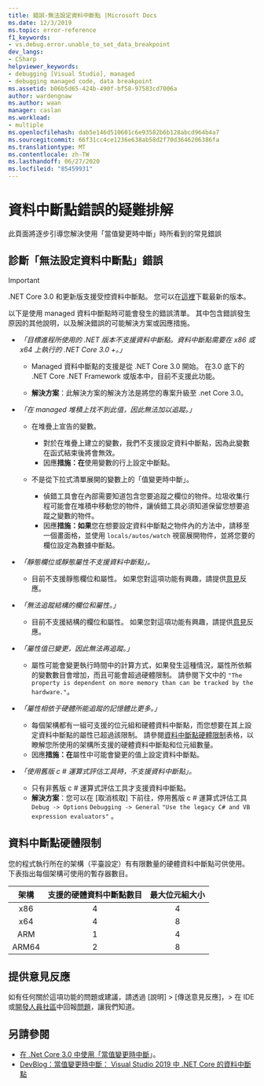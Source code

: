 ```yaml
---
title: 錯誤-無法設定資料中斷點 |Microsoft Docs
ms.date: 12/3/2019
ms.topic: error-reference
f1_keywords:
- vs.debug.error.unable_to_set_data_breakpoint
dev_langs:
- CSharp
helpviewer_keywords:
- debugging [Visual Studio], managed
- debugging managed code, data breakpoint
ms.assetid: b06b5d65-424b-490f-bf58-97583cd7006a
author: wardengnaw
ms.author: waan
manager: caslan
ms.workload:
- multiple
ms.openlocfilehash: dab5e146d510601c6e93582b6b128abcd964b4a7
ms.sourcegitcommit: 66f31cc4ce1236e638ab58d2f70d3646206386fa
ms.translationtype: MT
ms.contentlocale: zh-TW
ms.lasthandoff: 06/27/2020
ms.locfileid: "85459931"
---
```

# <a name="troubleshooting-data-breakpoint-errors"></a>資料中斷點錯誤的疑難排解
此頁面將逐步引導您解決使用「當值變更時中斷」時所看到的常見錯誤

## <a name="diagnosing-unable-to-set-data-breakpoint-errors"></a>診斷「無法設定資料中斷點」錯誤
> [!IMPORTANT]
> .NET Core 3.0 和更新版支援受控資料中斷點。 您可以在[這裡](https://dotnet.microsoft.com/download)下載最新的版本。

以下是使用 managed 資料中斷點時可能會發生的錯誤清單。 其中包含錯誤發生原因的其他說明，以及解決錯誤的可能解決方案或因應措施。

- *「目標進程所使用的 .NET 版本不支援資料中斷點。資料中斷點需要在 x86 或 x64 上執行的 .NET Core 3.0 +。」*

    - Managed 資料中斷點的支援是從 .NET Core 3.0 開始。 在3.0 底下的 .NET Core .NET Framework 或版本中，目前不支援此功能。 
    
    - **解決方案**：此解決方案的解決方法是將您的專案升級至 .net Core 3.0。

- *「在 managed 堆積上找不到此值，因此無法加以追蹤。」*
    - 在堆疊上宣告的變數。
        - 對於在堆疊上建立的變數，我們不支援設定資料中斷點，因為此變數在函式結束後將會無效。
        - 因應**措施：在**使用變數的行上設定中斷點。

    - 不是從下拉式清單展開的變數上的「值變更時中斷」。
        - 偵錯工具會在內部需要知道包含您要追蹤之欄位的物件。垃圾收集行程可能會在堆積中移動您的物件，讓偵錯工具必須知道保留您想要追蹤之變數的物件。 
        - 因應**措施：如果**您在想要設定資料中斷點之物件內的方法中，請移至一個畫面格，並使用 `locals/autos/watch` 視窗展開物件，並將您要的欄位設定為數據中斷點。

- *「靜態欄位或靜態屬性不支援資料中斷點」。*
    
    - 目前不支援靜態欄位和屬性。 如果您對這項功能有興趣，請提供[意見](#provide-feedback)反應。

- *「無法追蹤結構的欄位和屬性。」*

    - 目前不支援結構的欄位和屬性。 如果您對這項功能有興趣，請提供[意見](#provide-feedback)反應。

- *「屬性值已變更，因此無法再追蹤。」*

    - 屬性可能會變更執行時間中的計算方式，如果發生這種情況，屬性所依賴的變數數目會增加，而且可能會超過硬體限制。 請參閱下文中的 `"The property is dependent on more memory than can be tracked by the hardware."`。

- *「屬性相依于硬體所能追蹤的記憶體比更多。」*
    
    - 每個架構都有一組可支援的位元組和硬體資料中斷點，而您想要在其上設定資料中斷點的屬性已超過該限制。 請參閱[資料中斷點硬體限制](#data-breakpoint-hardware-limitations)表格，以瞭解您所使用的架構所支援的硬體資料中斷點和位元組數量。 
    - 因應**措施：在**屬性中可能會變更的值上設定資料中斷點。

- *「使用舊版 c # 運算式評估工具時，不支援資料中斷點」。*

    - 只有非舊版 c # 運算式評估工具才支援資料中斷點。 
    - **解決方案**：您可以在 [取消核取] 下前往，停用舊版 c # 運算式評估工具 `Debug -> Options` `Debugging -> General` `"Use the legacy C# and VB expression evaluators"` 。

## <a name="data-breakpoint-hardware-limitations"></a>資料中斷點硬體限制

您的程式執行所在的架構（平臺設定）有有限數量的硬體資料中斷點可供使用。 下表指出每個架構可使用的暫存器數目。

| 架構 | 支援的硬體資料中斷點數目 | 最大位元組大小|
| :-------------: |:-------------:| :-------------:|
| x86 | 4 | 4 |
| x64 | 4 | 8 |
| ARM | 1 | 4 |
| ARM64 | 2 | 8 |

## <a name="provide-feedback"></a>提供意見反應
如有任何關於這項功能的問題或建議，請透過 [說明] > [傳送意見反應]，> 在 IDE 或[開發人員社區](https://developercommunity.visualstudio.com/)中回報[問題](../ide/how-to-report-a-problem-with-visual-studio.md)，讓我們知道。

## <a name="see-also"></a>另請參閱
- [在 .Net Core 3.0 中使用「當值變更時中斷](using-breakpoints.md#BKMK_set_a_data_breakpoint_native_cplusplus)」。
- [DevBlog：當值變更時中斷： Visual Studio 2019 中 .NET Core 的資料中斷點](https://devblogs.microsoft.com/visualstudio/break-when-value-changes-data-breakpoints-for-net-core-in-visual-studio-2019/)

